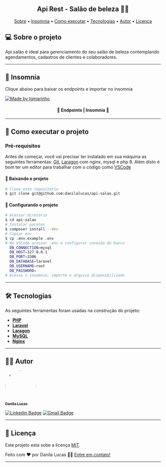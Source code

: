 <h2 align="center"> 
	Api Rest - Salão de beleza 💅🏻
</h2>

<p align="center">
 <a href="#-sobre-o-projeto">Sobre</a> •
 <a href="#-insomnia">Insomnia</a> • 
 <a href="#-como-executar-o-projeto">Como executar</a> • 
 <a href="#-tecnologias">Tecnologias</a> •  
 <a href="#-autor">Autor</a> • 
 <a href="#-licença">Licença</a>
</p>

## 💻 Sobre o projeto

Api salão é ideal para gerenciamento do seu salão de beleza contemplando agendamentos, cadastros de clientes e colaboradores.

---

## 🔗 Insomnia

Clique abaixo para baixar os endpoints e importar no insomnia

<a href="./insomnia.json">
  <img alt="Made by tgmarinho" src="https://img.shields.io/badge/Baixar%20endpoints-Insomnia-%2304D361">
</a>

<h4 align="center"> 
	📍 Endpoints | Insomnia 📍
</h4>

---

## 📌 Como executar o projeto

### Pré-requisitos

Antes de começar, você vai precisar ter instalado em sua máquina as seguintes ferramentas:
[Git](https://git-scm.com), [Laragon](https://laragon.org/) com nginx, mysql e php 8. Além disto é bom ter um editor para trabalhar com o código como [VSCode](https://code.visualstudio.com/)


#### 🧭 Baixando o projeto

```bash
# Clone este repositório
$ git clone git@github.com:danilalucas/api-salao.git
```
#### 🧭 Configurando o projeto

```bash
# Acessar diretório
$ cd api-salao
# Instalar pacotes
$ composer install --dev
# Copiar env
$ cp .env.example .env
# No VSCode acessar .env e configurar conexão do banco
  DB_CONNECTION=mysql
  DB_HOST=127.0.0.1
  DB_PORT=3306
  DB_DATABASE=laravel
  DB_USERNAME=root
  DB_PASSWORD=
# Acesse o insomnia, importe o arquivo disponibilizado
```
---

## 🛠 Tecnologias

As seguintes ferramentas foram usadas na construção do projeto:

-   **[PHP](https://www.php.net/)**
-   **[Laravel](https://laravel.com/)**
-   **[Laragon](https://laragon.org/)**
-   **[MySQL](https://www.mysql.com/)**
-   **[Nginx](https://www.nginx.com/)**

---

## 👩‍💻 Autor

<a href="https://github.com/danilalucas">
 <img style="border-radius: 50%;" src="https://avatars.githubusercontent.com/u/80535640?v=4" width="100px;" alt=""/>
 <br />
 <sub><b>Daníla Lucas</b></sub></a> <a href="https://github.com/danilalucas" title="Profile"></a>
 <br />

[![Linkedin Badge](https://img.shields.io/badge/-Danila%20Lucas-blue?style=flat-square&logo=Linkedin&logoColor=white&link=https://www.linkedin.com/in/dan%C3%ADla-lucas/)](https://www.linkedin.com/in/dan%C3%ADla-lucas/) 
[![Gmail Badge](https://img.shields.io/badge/-danilatemoteolucas@gmail.com-c14438?style=flat-square&logo=Gmail&logoColor=white&link=mailto:danilatemoteolucas@gmail.com)](mailto:danilatemoteolucas@gmail.com)

---

## 📝 Licença

Este projeto esta sobe a licença [MIT](./LICENSE).

Feito com ❤️ por Daníla Lucas 👋🏽 [Entre em contato!](https://www.linkedin.com/in/dan%C3%ADla-lucas/)

---
